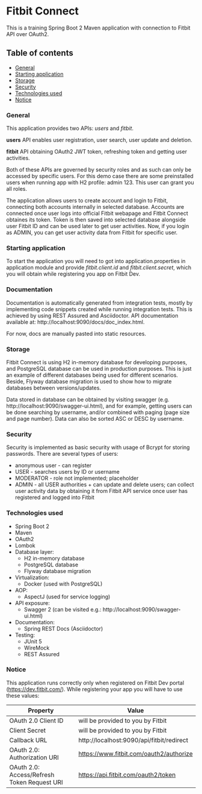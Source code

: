 # Fitbit Connect

This is a training Spring Boot 2 Maven application with connection to Fitbit API over OAuth2.

## Table of contents

- [General](#general)
- [Starting application](#starting-application)
- [Storage](#storage)
- [Security](#security)
- [Technologies used](#technologies-used)
- [Notice](#notice)

### General

This application provides two APIs: _users_ and _fitbit_.

**users** API enables user registration, user search, user update and deletion.

**fitbit** API obtaining OAuth2 JWT token, refreshing token and getting user activities.

Both of these APIs are governed by security roles and as such can only be accessed by specific users.
For this demo case there are some preinstalled users when running app with H2 profile: admin 123.
This user can grant you all roles.

The application allows users to create account and login to Fitbit, connecting both accounts internally in selected
database. Accounts are connected once user logs into official Fitbit webapage and Fitbit Connect obtaines its token. 
Token is then saved into selected database alongside user Fitbit ID and can be used later to get user activities.
Now, if you login as ADMIN, you can get user activity data from Fitbit for specific user.

### Starting application

To start the application you will need to got into application.properties in application module and provide
_fitbit.client.id_ and _fitbit.client.secret_, which you will obtain while registering you app on Fitbit Dev.

### Documentation

Documentation is automatically generated from integration tests, mostly by implementing code snippets created while
running integration tests. This is achieved by using REST Assured and Asciidoctor.
API documentation available at: http://localhost:9090/docs/doc_index.html.

For now, docs are manually pasted into static resources.

### Storage

Fitbit Connect is using H2 in-memory database for developing purposes, and PostgreSQL database can be used in production
purposes. This is just an example of different databases being used for different scenarios.
Beside, Flyway database migration is used to show how to migrate databases between versions/updates.

Data stored in database can be obtained by visiting swagger (e.g. http://localhost:9090/swagger-ui.html), and for
example, getting users can be done searching by username, and/or combined with paging (page size and page number).
Data can also be sorted ASC or DESC by username.

### Security

Security is implemented as basic security with usage of Bcrypt for storing passwords. There are several types of users:
 - anonymous user - can register
 - USER - searches users by ID or username 
 - MODERATOR - role not implemented; placeholder
 - ADMIN - all USER authorities + can update and delete users; can collect user activity data by obtaining it 
 from Fitbit API service once user has registered and logged into Fitbit
 
### Technologies used

- Spring Boot 2
- Maven
- OAuth2
- Lombok
- Database layer:
    - H2 in-memory database
    - PostgreSQL database
    - Flyway database migration
- Virtualization:
    - Docker (used with PostgreSQL)
- AOP:
    - AspectJ (used for service logging)
- API exposure:
    - Swagger 2 (can be visited e.g.: http://localhost:9090/swagger-ui.html)
- Documentation:
    - Spring REST Docs (Asciidoctor)
- Testing:
    - JUnit 5
    - WireMock
    - REST Assured

### Notice

This application runs correctly only when registered on Fitbit Dev portal (https://dev.fitbit.com/).
While registering your app you will have to use these values:

Property | Value
------------ | -------------
OAuth 2.0 Client ID | will be provided to you by Fitbit
Client Secret | will be provided to you by Fitbit
Callback URL | http://localhost:9090/api/fitbit/redirect
OAuth 2.0: Authorization URI | https://www.fitbit.com/oauth2/authorize
OAuth 2.0: Access/Refresh Token Request URI | https://api.fitbit.com/oauth2/token
